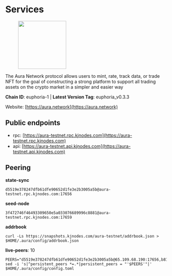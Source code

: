 # Services

<figure><img src="https://raw.githubusercontent.com/kj89/testnet_manuals/main/pingpub/logos/aura.png" width="150" alt=""><figcaption></figcaption></figure>

The Aura Network protocol allows users to mint, rate, track data,  or trade NFT for the goal of constructing a strong platform to  support all trading assets on the crypto market in a simpler and easier way

**Chain ID**: euphoria-1 | **Latest Version Tag**: euphoria_v0.3.3

Website: [https://aura.network](https://aura.network)


## Public endpoints

* rpc: [https://aura-testnet.rpc.kjnodes.com](https://aura-testnet.rpc.kjnodes.com)
* api: [https://aura-testnet.api.kjnodes.com](https://aura-testnet.api.kjnodes.com)

## Peering

**state-sync**

```
d5519e378247dfb61dfe90652d1fe3e2b3005a5b@aura-testnet.rpc.kjnodes.com:17656
```

**seed-node**

```
3f472746f46493309650e5a033076689996c8881@aura-testnet.rpc.kjnodes.com:17659
```

**addrbook**
```
curl -Ls https://snapshots.kjnodes.com/aura-testnet/addrbook.json > $HOME/.aura/config/addrbook.json
```

**live-peers**: 10
```
PEERS="d5519e378247dfb61dfe90652d1fe3e2b3005a5b@65.109.68.190:17656,b8125bee4bc07c591dfa0e292d18a800d28fabef@65.21.139.244:26656,3d6b07bdb11754c8c8512525dac109d8bdee3857@65.21.53.39:56656,122199398cc8760635a03aded20dd7d448c4cb79@167.235.79.173:26656,465b0a11c7ec9433f64758e0613361ebb4a5ce6e@213.133.102.206:20356,fdcc8f1ca406213d79947c5f38920a085ed90c0f@144.202.72.17:26636,64fdaa6da59901793beda215679ac2a6549b46b4@144.91.122.166:26656,5fa2ce7aef7fe5f5b338f3f1dc1ffd2f58fcf120@18.219.32.49:26656,7812205773ac30f3d47200ac2391c79896c60135@54.254.220.113:26656,2e1407476ad3566eb11ac92ad1df4782c7ba83dd@18.143.61.108:26656"
sed -i 's|^persistent_peers *=.*|persistent_peers = "'$PEERS'"|' $HOME/.aura/config/config.toml
```
